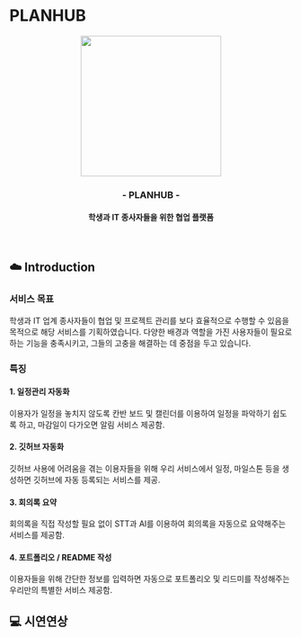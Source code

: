 # PLANHUB
<div align="center">
<img src="https://github.com/user-attachments/assets/940af524-b3a4-48cb-8327-1036a05413a0" width="250" height="250" />
<br>

### - PLANHUB -
#### 학생과 IT 종사자들을 위한 협업 플랫폼
<br>
</div>

## ☁️ Introduction

### 서비스 목표
학생과 IT 업계 종사자들이 협업 및 프로젝트 관리를 보다 효율적으로 수행할 수 있음을 목적으로 해당 서비스를 기획하였습니다. 다양한 배경과 역할을 가진 사용자들이 필요로 하는 기능을 충족시키고, 그들의 고충을 해결하는 데 중점을 두고 있습니다.

### 특징
#### 1. 일정관리 자동화
이용자가 일정을 놓치지 않도록 칸반 보드 및 캘린더를 이용하여 일정을 파악하기 쉽도록 하고, 마감일이 다가오면 알림 서비스 제공함.

#### 2. 깃허브 자동화
깃허브 사용에 어려움을 겪는 이용자들을 위해 우리 서비스에서 일정, 마일스톤 등을 생성하면 깃허브에 자동 등록되는 서비스를 제공.

#### 3. 회의록 요약
회의록을 직접 작성할 필요 없이 STT과 AI를 이용하여 회의록을 자동으로 요약해주는 서비스를 제공함.

#### 4. 포트폴리오 / README 작성
이용자들을 위해 간단한 정보를 입력하면 자동으로 포트폴리오 및 리드미를 작성해주는 우리만의 특별한 서비스 제공함.
<br>

## 💻 시연연상

<br>
